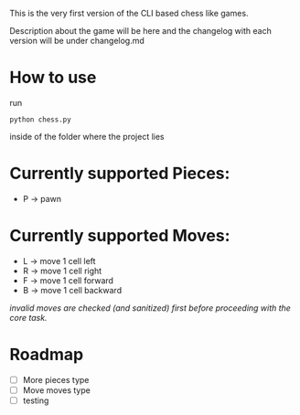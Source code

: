 This is the very first version of the CLI based chess like games.

Description about the game will be here and the changelog with each version will be under changelog.md

# How to use
run
```
python chess.py
```
inside of the folder where the project lies
# Currently supported Pieces:
* P -> pawn

# Currently supported Moves:
* L -> move 1 cell left
* R -> move 1 cell right
* F -> move 1 cell forward
* B -> move 1 cell backward

*invalid moves are checked (and sanitized) first before proceeding with the core task.*

# Roadmap

- [ ] More pieces type
- [ ] Move moves type
- [ ] testing 